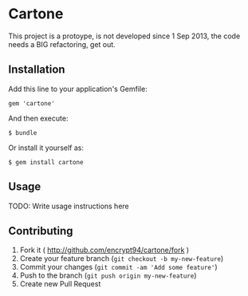 # Cartone

This project is a protoype, is not developed since 1 Sep 2013, the code needs a BIG refactoring, get out.

## Installation

Add this line to your application's Gemfile:

    gem 'cartone'

And then execute:

    $ bundle

Or install it yourself as:

    $ gem install cartone

## Usage

TODO: Write usage instructions here

## Contributing

1. Fork it ( http://github.com/encrypt94/cartone/fork )
2. Create your feature branch (`git checkout -b my-new-feature`)
3. Commit your changes (`git commit -am 'Add some feature'`)
4. Push to the branch (`git push origin my-new-feature`)
5. Create new Pull Request
